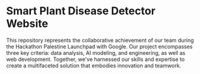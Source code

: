# Smart Plant Disease Detector Website

This repository represents the collaborative achievement of our team during the Hackathon Palestine Launchpad with Google. Our project encompasses three key criteria: data analysis, AI modeling, and engineering, as well as web development. Together, we've harnessed our skills and expertise to create a multifaceted solution that embodies innovation and teamwork.






